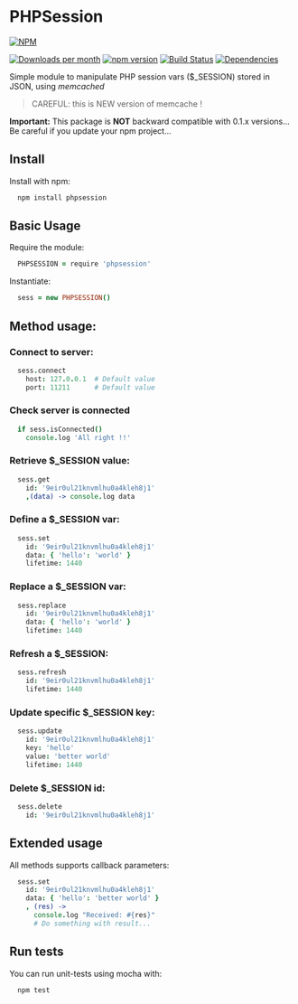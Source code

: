 # PHPSession

[![NPM](https://nodei.co/npm/phpsession.png?compact=true)](https://nodei.co/npm/phpsession/)

[![Downloads per month](https://img.shields.io/npm/dm/phpsession.svg?maxAge=2592000)](https://www.npmjs.org/package/phpsession)
[![npm version](https://img.shields.io/npm/v/phpsession.svg)](https://www.npmjs.org/package/phpsession)
[![Build Status](https://travis-ci.org/x42en/phpsession.svg?branch=master)](https://travis-ci.org/x42en/phpsession)
[![Dependencies](https://david-dm.org/x42en/phpsession.svg)](https://www.npmjs.org/package/phpsession)

Simple module to manipulate PHP session vars ($_SESSION) stored in JSON, using *memcached*  
>CAREFUL: this is NEW version of memcache !

**Important:** This package is **NOT** backward compatible with 0.1.x versions... Be careful if you update your npm project...


## Install

Install with npm:
  ```sh
    npm install phpsession
  ```
  
## Basic Usage

Require the module:
  ```coffeescript
    PHPSESSION = require 'phpsession'
  ```

Instantiate:
  ```coffeescript
    sess = new PHPSESSION()
  ```


## Method usage:

### Connect to server:
  ```coffeescript
    sess.connect
      host: 127.0.0.1  # Default value
      port: 11211      # Default value
  ```

### Check server is connected
  ```coffeescript
    if sess.isConnected()
      console.log 'All right !!'
  ```

### Retrieve $_SESSION value:
  ```coffeescript
    sess.get
      id: '9eir0ul21knvmlhu0a4kleh8j1'
      ,(data) -> console.log data
  ```

### Define a $_SESSION var:
  ```coffeescript
    sess.set
      id: '9eir0ul21knvmlhu0a4kleh8j1'
      data: { 'hello': 'world' }
      lifetime: 1440
  ```

### Replace a $_SESSION var:
  ```coffeescript
    sess.replace
      id: '9eir0ul21knvmlhu0a4kleh8j1'
      data: { 'hello': 'world' }
      lifetime: 1440
  ```

### Refresh a $_SESSION:
  ```coffeescript
    sess.refresh
      id: '9eir0ul21knvmlhu0a4kleh8j1'
      lifetime: 1440
  ```

### Update specific $_SESSION key:
  ```coffeescript
    sess.update
      id: '9eir0ul21knvmlhu0a4kleh8j1'
      key: 'hello'
      value: 'better world'
      lifetime: 1440
  ```

### Delete $_SESSION id:
  ```coffeescript
    sess.delete
      id: '9eir0ul21knvmlhu0a4kleh8j1'
  ```


## Extended usage

All methods supports callback parameters:
  ```coffeescript
    sess.set
      id: '9eir0ul21knvmlhu0a4kleh8j1'
      data: { 'hello': 'better world' }
      , (res) ->
        console.log "Received: #{res}"
        # Do something with result...
  ```

## Run tests

You can run unit-tests using mocha with:
  ```sh
    npm test
  ```
